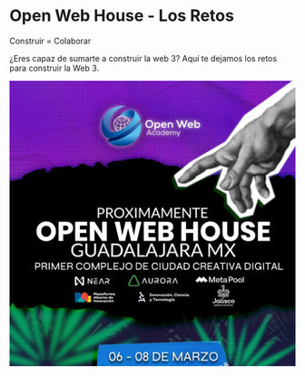 # Open Web House - Los Retos

Construir = Colaborar

¿Eres capaz de sumarte a construir la web 3? Aquí te dejamos los retos para construir la Web 3.

![image|500x500](img/openwebhouse-gdl.jpeg)
